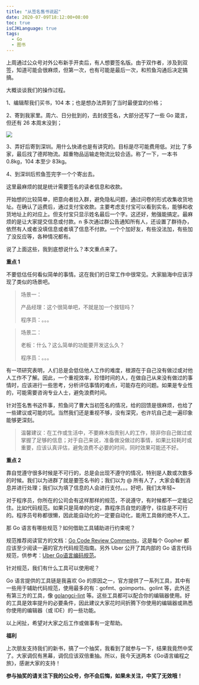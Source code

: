 ```yaml
---
title: "从签名售书说起"
date: 2020-07-09T18:12:00+08:00
toc: true
isCJKLanguage: true
tags: 
  - Go
  - 图书
---
```


上周通过公众号对外公布新手开卖后，有人想要签名版。由于双作者，涉及到双签，知道可能会很麻烦，但第一次，也有可能是最后一次，和煎鱼沟通后决定搞搞。

大概谈谈我们的操作过程。

1、编辑帮我们买书，104 本；也是想办法弄到了当时最便宜的价格；

2、寄到我家里。周六、日分批到的，去封皮签名，大部分还写了一些 Go 箴言，但还有 26 本周末没到；

![](imgs/go-tour-01.png)

3、弄好后寄到深圳。用什么快递也是有讲究的。目标是尽可能费用低。对比 了多家，最后找了德邦物流。超重物品运输走物流比较合适。称了一下，一本书 0.8kg，104 本至少 83kg。

4、到深圳后煎鱼签完字一个个寄出去。

这里最麻烦的就是统计需要签名的读者信息和收款。

开始想的比较简单，把意向者拉入群，避免隐私问题，通过问卷的形式收集收货地址。在确认了运费后，通过支付宝收款。主要考虑支付宝可以看到实名，能够和收货地址上的对应上。但支付宝只显示姓名最后一个字。这还好，勉强能搞定。最麻烦的是让大家提交信息或付款。n 多次通过群公告通知所有人，还设置了群待办，依然有人或者没填信息或者填了信息不付款。一个个加好友，有些没法加，有些加了没反应等，各种情况都有。

说了上面这些，我到底想说什么？本文重点来了。

**重点 1**

不要低估任何看似简单的事情。这在我们的日常工作中很常见。大家脑海中应该浮现了类似的场景吧。

> 场景一：
>
> 产品经理：这个很简单吧，不就是加一个按钮吗？
>
> 程序员：。。。

> 场景二：
>
> 老板：什么？这么简单的功能要开发这么久？
>
> 程序员：。。。

有一项研究表明，人们总是会低估他人工作的难度，根源在于自己没有做过或对他人工作不了解。因此，一个重视效率，珍惜时间的人，在做自己从来没有做过的事情时，应该进行一些思考，分析评估事情的难点，可能存在的问题。如果是专业性的，可能需要咨询专业人士，避免浪费时间。

针对签名售书这件事，煎鱼问了曹大当初签名的情况，给的回馈是很麻烦，也给了一些建议或可能的坑。当然我们还是重视不够，没有深究，也许坑自己走一遍印象能够更深刻。

> 温馨建议：在工作或生活中，不要麻木指责别人的工作，除非你自己做过或掌握了足够的信息；对于自己来说，准备做没做过的事情，如果比较耗时或重要，应该认真评估，避免浪费不必要的时间，同时效果可能还不好。

**重点 2**

靠自觉遵守很多时候是不可行的，总是会出现不遵守的情况，特别是人数或次数多的时候。我们以为进群了就是要签名书的；我们以为 @ 所有人了，大家会看到消息并进行处理；我们以为填了信息的人会进行支付。。。好吧，我们太年轻~

对于程序员，你所在的公司会有这样那样的规范，不说遵守，有时候都不一定能记住。比如代码规范。如果只是简单的约定，靠程序员自觉的遵守，往往是不可行的。程序员号称都很懒，因此能自动化的一定要自动化，能用工具做的绝不人工。

那 Go 语言有哪些规范？如何借助工具辅助进行约束呢？

规范推荐阅读官方的文档：[Go Code Review Comments](https://github.com/golang/go/wiki/CodeReviewComments)，这是每个 Gopher 都应该至少阅读一遍的官方代码规范指南。另外 Uber 公开了其内部的 Go 语言代码规范，供参考：[Uber Go语言编码规范](https://mp.weixin.qq.com/s/nA26g46tM_hu-khaGYniAQ)。

针对规范，我们有什么工具可以使用呢？

Go 语言提供的工具链是我喜欢 Go 的原因之一，官方提供了一系列工具，其中有一些用于辅助代码规范，使用最多的有：gofmt、goimports、golint 等，此外还有第三方的工具，像 [golangci-lint](https://github.com/golangci/golangci-lint) 等。这些工具都可以配合你的编辑器使用。好的工具是效率提升的必要条件，因此建议大家花时间折腾下你使用的编辑器或熟悉你使用的编辑器（或 IDE）的一些功能。

以上闲扯，希望对大家之后工作或做事有一定帮助。

**福利**

上次朋友支持我们的新书，搞了一个抽奖，我看到了就参与一下，结果我竟然中奖了。大家调侃有黑幕，调侃应该双倍重抽。所以，我今天送两本《Go语言编程之旅》，感谢大家的支持！

**参与抽奖的请关注下我的公众号，你不会后悔，如果未关注，中奖了无效哦！**

